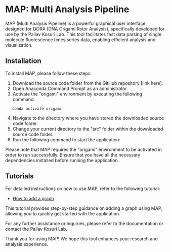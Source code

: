 # MAP: Multi Analysis Pipeline

MAP (Multi Analysis Pipeline) is a powerful graphical user interface designed for DORA (DNA Origami Rotor Analysis), specifically developed for use by the Pallav Kosuri Lab. This tool facilitates fast data parsing of single molecule fluorescence times series data, enabling efficient analysis and visualization.

## Installation

To install MAP, please follow these steps:

1. Download the source code folder from the GitHub repository [link here].
2. Open Anaconda Command Prompt as an administrator.
3. Activate the "origami" environment by executing the following command:

```shell
   conda activate origami
```

4. Navigate to the directory where you have stored the downloaded source code folder.
5. Change your current directory to the "src" folder within the downloaded source code folder.
6. Run the following command to start the application:



Please note that MAP requires the "origami" environment to be activated in order to run successfully. Ensure that you have all the necessary dependencies installed before running the application.

## Tutorials

For detailed instructions on how to use MAP, refer to the following tutorial:

- [How to add a graph](https://docs.google.com/document/d/1-iP3nXfDRMby8nnmY4JYUhW9uiQGKKAjAcLwx2RPnnk/edit?usp=sharing)

This tutorial provides step-by-step guidance on adding a graph using MAP, allowing you to quickly get started with the application.

For any further assistance or inquiries, please refer to the documentation or contact the Pallav Kosuri Lab.

Thank you for using MAP! We hope this tool enhances your research and analysis experience.
